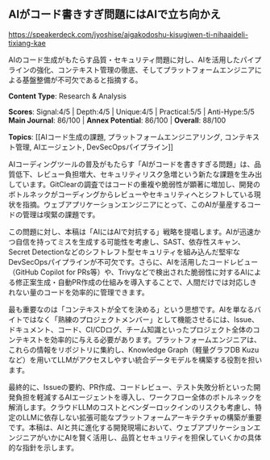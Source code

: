 ## AIがコード書きすぎ問題にはAIで立ち向かえ

https://speakerdeck.com/jyoshise/aigakodoshu-kisugiwen-ti-nihaaideli-tixiang-kae

AIのコード生成がもたらす品質・セキュリティ問題に対し、AIを活用したパイプラインの強化、コンテキスト管理の徹底、そしてプラットフォームエンジニアによる基盤整備が不可欠であると指摘する。

**Content Type**: Research & Analysis

**Scores**: Signal:4/5 | Depth:4/5 | Unique:4/5 | Practical:5/5 | Anti-Hype:5/5
**Main Journal**: 86/100 | **Annex Potential**: 86/100 | **Overall**: 88/100

**Topics**: [[AIコード生成の課題, プラットフォームエンジニアリング, コンテキスト管理, AIエージェント, DevSecOpsパイプライン]]

AIコーディングツールの普及がもたらす「AIがコードを書きすぎる問題」は、品質低下、レビュー負担増大、セキュリティリスク急増という新たな課題を生み出しています。GitClearの調査ではコードの重複や脆弱性が顕著に増加し、開発のボトルネックがコーディングからレビューやセキュリティへとシフトしている現状を指摘。ウェブアプリケーションエンジニアにとって、このAIが量産するコードの管理は喫緊の課題です。

この問題に対し、本稿は「AIにはAIで対抗する」戦略を提唱します。AIが迅速かつ自信を持ってミスを生成する可能性を考慮し、SAST、依存性スキャン、Secret Detectionなどのシフトレフト型セキュリティを組み込んだ堅牢なDevSecOpsパイプラインが不可欠です。さらに、AIを活用したコードレビュー（GitHub Copilot for PRs等）や、Trivyなどで検出された脆弱性に対するAIによる修正案生成・自動PR作成の仕組みを導入することで、人間だけでは対応しきれない量のコードを効率的に管理できます。

最も重要なのは「コンテキストが全てを決める」という思想です。AIを単なるバイトではなく「熟練のプロジェクトメンバー」として機能させるには、Issue、ドキュメント、コード、CI/CDログ、チーム知識といったプロジェクト全体のコンテキストを効率的に与える必要があります。プラットフォームエンジニアは、これらの情報をリポジトリに集約し、Knowledge Graph（軽量グラフDB Kuzuなど）を用いてLLMがアクセスしやすい統合データモデルを構築する役割を担います。

最終的に、Issueの要約、PR作成、コードレビュー、テスト失敗分析といった開発負担を軽減するAIエージェントを導入し、ワークフロー全体のボトルネックを解消します。クラウドLLMのコストとベンダーロックインのリスクも考慮し、特定のLLMに依存しない拡張可能なプラットフォームアーキテクチャの構築が重要です。本稿は、AIと共に進化する開発現場において、ウェブアプリケーションエンジニアがいかにAIを賢く活用し、品質とセキュリティを担保していくかの具体的な指針を示します。